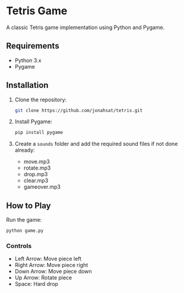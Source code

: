 # Tetris Game

A classic Tetris game implementation using Python and Pygame.

## Requirements

- Python 3.x
- Pygame

## Installation

1. Clone the repository:
   ```bash
   git clone https://github.com/jonahsat/tetris.git
   ```

2. Install Pygame:
   ```bash
   pip install pygame
   ```

3. Create a `sounds` folder and add the required sound files if not done already:
   - move.mp3
   - rotate.mp3
   - drop.mp3
   - clear.mp3
   - gameover.mp3

## How to Play

Run the game:
```bash
python game.py
```

### Controls
- Left Arrow: Move piece left
- Right Arrow: Move piece right
- Down Arrow: Move piece down
- Up Arrow: Rotate piece
- Space: Hard drop